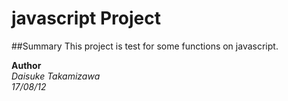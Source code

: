 javascript Project
====================
##Summary
This project is test for some functions on javascript.

**Author**  
*Daisuke Takamizawa*  
*17/08/12*